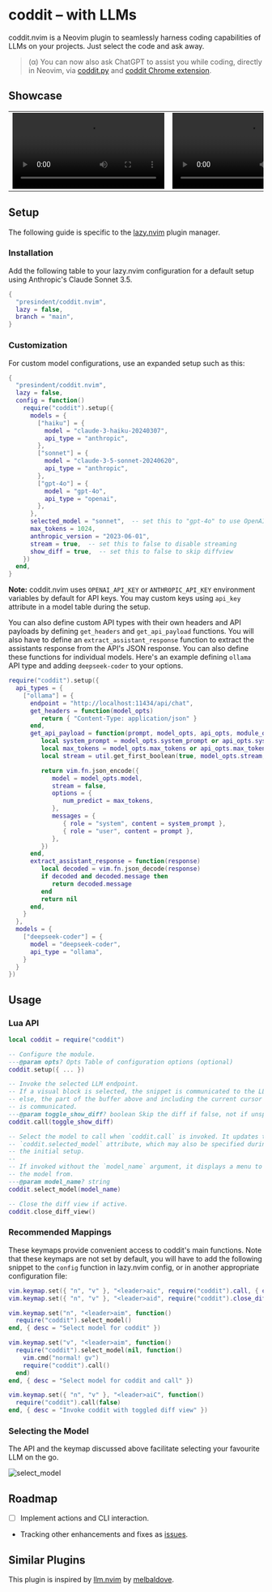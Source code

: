 # coddit – with LLMs

coddit.nvim is a Neovim plugin to seamlessly harness coding capabilities of LLMs on your projects. Just select the code and ask away.

> (α) You can now also ask ChatGPT to assist you while coding, directly in Neovim, via [coddit.py](https://github.com/presindent/coddit.py) and [coddit Chrome extension](https://github.com/presindent/coddit-chrome).

## Showcase

<table>
<tbody>
<tr>
<td><video src="https://github.com/presindent/coddit.nvim/assets/115044400/185de060-7fcd-42d2-8ec7-0e59b68d24a6"/></td>
<td><video src="https://github.com/presindent/coddit.nvim/assets/115044400/e16bfd69-4076-4b1d-8b2f-191f6b9536f5"/></td>
</tr>
</tbody>
</table>

## Setup

The following guide is specific to the [lazy.nvim](https://github.com/folke/lazy.nvim) plugin manager.

### Installation

Add the following table to your lazy.nvim configuration for a default setup using Anthropic's Claude Sonnet 3.5.

```lua
{
  "presindent/coddit.nvim",
  lazy = false,
  branch = "main",
}
```

### Customization

For custom model configurations, use an expanded setup such as this:

```lua
{
  "presindent/coddit.nvim",
  lazy = false,
  config = function()
    require("coddit").setup({
      models = {
        ["haiku"] = {
          model = "claude-3-haiku-20240307",
          api_type = "anthropic",
        },
        ["sonnet"] = {
          model = "claude-3-5-sonnet-20240620",
          api_type = "anthropic",
        },
        ["gpt-4o"] = {
          model = "gpt-4o",
          api_type = "openai",
        },
      },
      selected_model = "sonnet",  -- set this to "gpt-4o" to use OpenAI's GPT-4O
      max_tokens = 1024,
      anthropic_version = "2023-06-01",
      stream = true,  -- set this to false to disable streaming
      show_diff = true,  -- set this to false to skip diffview
    })
  end,
}
```

**Note:** coddit.nvim uses `OPENAI_API_KEY` or `ANTHROPIC_API_KEY` environment variables by default for API keys. You may custom keys using `api_key` attribute in a model table during the setup.

You can also define custom API types with their own headers and API payloads by defining `get_headers` and `get_api_payload` functions. You will also have to define an `extract_assistant_response` function to extract the assistants response from the API's JSON response. You can also define these functions for individual models. Here's an example defining `ollama` API type and adding `deepseek-coder` to your options.

```lua
require("coddit").setup({
  api_types = {
    ["ollama"] = {
      endpoint = "http://localhost:11434/api/chat",
      get_headers = function(model_opts)
         return { "Content-Type: application/json" }
      end,
      get_api_payload = function(prompt, model_opts, api_opts, module_opts)
         local system_prompt = model_opts.system_prompt or api_opts.system_prompt or module_opts.system_prompt
         local max_tokens = model_opts.max_tokens or api_opts.max_tokens or module_opts.max_tokens
         local stream = util.get_first_boolean(true, model_opts.stream, api_opts.stream, module_opts.stream)

         return vim.fn.json_encode({
            model = model_opts.model,
            stream = false,
            options = {
               num_predict = max_tokens,
            },
            messages = {
               { role = "system", content = system_prompt },
               { role = "user", content = prompt },
            },
         })
      end,
      extract_assistant_response = function(response)
         local decoded = vim.fn.json_decode(response)
         if decoded and decoded.message then
            return decoded.message
         end
         return nil
      end,
    }
  },
  models = {
    ["deepseek-coder"] = {
      model = "deepseek-coder",
      api_type = "ollama",
    }
  }
})
```

## Usage

### Lua API

```lua
local coddit = require("coddit")

-- Configure the module.
---@param opts? Opts Table of configuration options (optional)
coddit.setup({ ... })

-- Invoke the selected LLM endpoint.
-- If a visual block is selected, the snippet is communicated to the LLM,
-- else, the part of the buffer above and including the current cursor row
-- is communicated.
---@param toggle_show_diff? boolean Skip the diff if false, not if unspecified
coddit.call(toggle_show_diff)

-- Select the model to call when `coddit.call` is invoked. It updates the
-- `coddit.selected_model` attribute, which may also be specified during
-- the initial setup.
--
-- If invoked without the `model_name` argument, it displays a menu to pick
-- the model from.
---@param model_name? string
coddit.select_model(model_name)

-- Close the diff view if active.
coddit.close_diff_view()
```

### Recommended Mappings

These keymaps provide convenient access to coddit's main functions. Note that these keymaps are not set by default, you will have to add the following snippet to the `config` function in lazy.nvim config, or in another appropriate configuration file:

```lua
vim.keymap.set({ "n", "v" }, "<leader>aic", require("coddit").call, { desc = "Invoke coddit" })
vim.keymap.set({ "n", "v" }, "<leader>aid", require("coddit").close_diff_view, { desc = "Close coddit diffview" })

vim.keymap.set("n", "<leader>aim", function()
  require("coddit").select_model()
end, { desc = "Select model for coddit" })

vim.keymap.set("v", "<leader>aim", function()
  require("coddit").select_model(nil, function()
    vim.cmd("normal! gv")
    require("coddit").call()
  end)
end, { desc = "Select model for coddit and call" })

vim.keymap.set({ "n", "v" }, "<leader>aiC", function()
  require("coddit").call(false)
end, { desc = "Invoke coddit with toggled diff view" })
```

### Selecting the Model

The API and the keymap discussed above facilitate selecting your favourite LLM on the go.

![select_model](https://github.com/presindent/coddit.nvim/assets/115044400/f68ebca5-a271-428e-bc45-b75153ce8010)

## Roadmap

- [ ] Implement actions and CLI interaction.
- Tracking other enhancements and fixes as [issues](https://github.com/presindent/coddit.nvim/issues).

## Similar Plugins

This plugin is inspired by [llm.nvim](https://github.com/melbaldove/llm.nvim) by [melbaldove](https://github.com/melbaldove).
